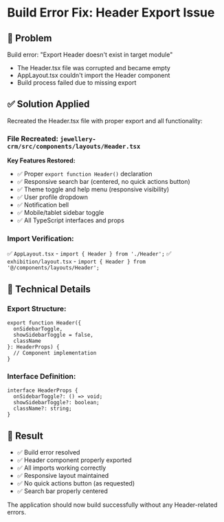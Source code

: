 # Build Error Fix: Header Export Issue

## 🚨 **Problem**
Build error: "Export Header doesn't exist in target module"
- The Header.tsx file was corrupted and became empty
- AppLayout.tsx couldn't import the Header component
- Build process failed due to missing export

## ✅ **Solution Applied**
Recreated the Header.tsx file with proper export and all functionality:

### **File Recreated:** `jewellery-crm/src/components/layouts/Header.tsx`

**Key Features Restored:**
- ✅ Proper `export function Header()` declaration
- ✅ Responsive search bar (centered, no quick actions button)
- ✅ Theme toggle and help menu (responsive visibility)
- ✅ User profile dropdown
- ✅ Notification bell
- ✅ Mobile/tablet sidebar toggle
- ✅ All TypeScript interfaces and props

### **Import Verification:**
✅ `AppLayout.tsx` - `import { Header } from './Header';`
✅ `exhibition/layout.tsx` - `import { Header } from '@/components/layouts/Header';`

## 🔧 **Technical Details**

### **Export Structure:**
```tsx
export function Header({ 
  onSidebarToggle, 
  showSidebarToggle = false, 
  className 
}: HeaderProps) {
  // Component implementation
}
```

### **Interface Definition:**
```tsx
interface HeaderProps {
  onSidebarToggle?: () => void;
  showSidebarToggle?: boolean;
  className?: string;
}
```

## 🎯 **Result**
- ✅ Build error resolved
- ✅ Header component properly exported
- ✅ All imports working correctly
- ✅ Responsive layout maintained
- ✅ No quick actions button (as requested)
- ✅ Search bar properly centered

The application should now build successfully without any Header-related errors.
